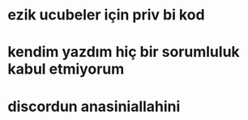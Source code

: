 # ezik ucubeler için priv bi kod

# kendim yazdım hiç bir sorumluluk kabul etmiyorum

# discordun anasiniallahini
